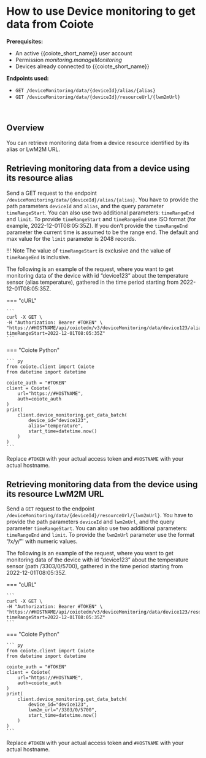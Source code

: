 # How to use Device monitoring to get data from Coiote

**Prerequisites:**

- An active {{coiote_short_name}} user account
- Permission *monitoring.manageMonitoring*
- Devices already connected to {{coiote_short_name}}

**Endpoints used:**

- `GET /deviceMonitoring/data/{deviceId}/alias/{alias}`
- `GET /deviceMonitoring/data/{deviceId}/resourceUrl/{lwm2mUrl}`

<br>

## Overview

You can retrieve monitoring data from a device resource identified by its alias or LwM2M URL.

## Retrieving monitoring data from a device using its resource alias

Send a GET request to the endpoint `/deviceMonitoring/data/{deviceId}/alias/{alias}`. You have to provide the path parameters `deviceId` and `alias`, and the query parameter `timeRangeStart`. You can also use two additional parameters: `timeRangeEnd` and `limit`. To provide `timeRangeStart` and `timeRangeEnd` use ISO format (for example, 2022-12-01T08:05:35Z). If you don’t provide the `timeRangeEnd` parameter the current time is assumed to be the range end. The default and max value for the `limit` parameter is 2048 records.

!!! Note
    The value of `timeRangeStart` is exclusive and the value of `timeRangeEnd` is inclusive. 

The following is an example of the request, where you want to get monitoring data of the device with id “device123” about the temperature sensor (alias temperature), gathered in the time period starting from 2022-12-01T08:05:35Z.

=== "cURL"

    ```
    curl -X GET \
    -H "Authorization: Bearer #TOKEN" \
    "https://#HOSTNAME/api/coiotedm/v3/deviceMonitoring/data/device123/alias/temperature?timeRangeStart=2022-12-01T08:05:35Z"
    ```

=== "Coiote Python"

    ``` py
    from coiote.client import Coiote
    from datetime import datetime

    coiote_auth = "#TOKEN"
    client = Coiote(
        url="https://#HOSTNAME",
        auth=coiote_auth
    )
    print(
        client.device_monitoring.get_data_batch(
            device_id="device123",
            alias="temperature",
            start_time=datetime.now()
        )
    )
    ```

Replace `#TOKEN` with your actual access token and `#HOSTNAME` with your actual hostname.

## Retrieving monitoring data from the device using its resource LwM2M URL

Send a `GET` request to the endpoint `/deviceMonitoring/data/{deviceId}/resourceUrl/{lwm2mUrl}`. You have to provide the path parameters `deviceId` and `lwm2mUrl`, and the query parameter `timeRangeStart`. You can also use two additional parameters: `timeRangeEnd` and `limit`. To provide the `lwm2mUrl` parameter use the format “/x/y/”' with numeric values. 

The following is an example of the request, where you want to get monitoring data of the device with id “device123” about the temperature sensor (path /3303/0/5700), gathered in the time period starting from 2022-12-01T08:05:35Z.

=== "cURL"

    ```
    curl -X GET \
    -H "Authorization: Bearer #TOKEN" \
    "https://#HOSTNAME/api/coiotedm/v3/deviceMonitoring/data/device123/resourceUrl//3303/0/5700?timeRangeStart=2022-12-01T08:05:35Z"
    ```

=== "Coiote Python"

    ``` py
    from coiote.client import Coiote
    from datetime import datetime

    coiote_auth = "#TOKEN"
    client = Coiote(
        url="https://#HOSTNAME",
        auth=coiote_auth
    )
    print(
        client.device_monitoring.get_data_batch(
            device_id="device123",
            lwm2m_url="/3303/0/5700",
            start_time=datetime.now()
        )
    )
    ```

Replace `#TOKEN` with your actual access token and `#HOSTNAME` with your actual hostname.
